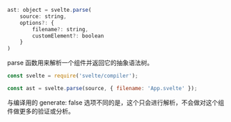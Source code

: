 ```js
ast: object = svelte.parse(
	source: string,
	options?: {
		filename?: string,
		customElement?: boolean
	}
)
```

parse 函数用来解析一个组件并返回它的抽象语法树。

```js
const svelte = require('svelte/compiler');

const ast = svelte.parse(source, { filename: 'App.svelte' });
```

与编译用的 generate: false 选项不同的是，这个只会进行解析，不会做对这个组件做更多的验证或分析。